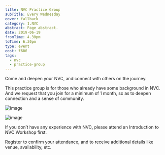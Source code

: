 ```yaml
---
title: NVC Practice Group
subTitle: Every Wednesday
cover: fallback
category: 1.NVC
abstract: Page abstract.
date: 2019-06-19
fromTime: 4.30pm
toTime: 6.30pm
type: event
cost: ₹600
tags:
  - nvc
  - practice-group
---
```


Come and deepen your NVC, and connect with others on the journey.

This practice group is for those who already have some background in NVC. And we request that you join for a minimum of 1 month, so as to deepen connection and a sense of community.

![image](/content-assets/nvc-practice-group/nvc-practice-group-3_720X450.jpg)

![image](/content-assets/nvc-practice-group/nvc-practice-group-4_1105X500.jpg)

If you don’t have any experience with NVC, please attend an Introduction to NVC Workshop first.

Register to confirm your attendance, and to receive additional details like venue, availability, etc.
